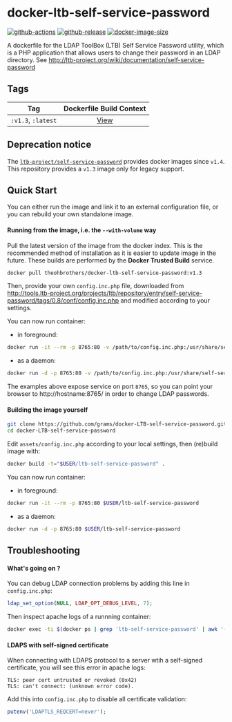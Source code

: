 # docker-ltb-self-service-password

<!--
[![Build Status](https://travis-ci.org/theohbrothers/docker-LTB-self-service-password.svg?branch=master)](https://travis-ci.org/theohbrothers/docker-LTB-self-service-password)
-->

[![github-actions](https://github.com/theohbrothers/docker-ltb-self-service-password/workflows/ci-master-pr/badge.svg)](https://github.com/theohbrothers/docker-ltb-self-service-password/actions)
[![github-release](https://img.shields.io/github/v/release/theohbrothers/docker-ltb-self-service-password?style=flat-square)](https://github.com/theohbrothers/docker-ltb-self-service-password/releases/)
[![docker-image-size](https://img.shields.io/docker/image-size/theohbrothers/docker-ltb-self-service-password/latest)](https://hub.docker.com/r/theohbrothers/docker-ltb-self-service-password)

A dockerfile for the LDAP ToolBox (LTB) Self Service Password utility, which is a PHP application that allows users to change their password in an LDAP directory. See http://ltb-project.org/wiki/documentation/self-service-password

## Tags

| Tag | Dockerfile Build Context |
|:-------:|:---------:|
| `:v1.3`, `:latest` | [View](variants/v1.3) |

## Deprecation notice

The [`ltb-project/self-service-password`](https://github.com/ltb-project/self-service-password/releases) provides docker images since `v1.4`. This repository provides a `v1.3` image only for legacy support.

## Quick Start

You can either run the image and link it to an external configuration file, or you can rebuild your own standalone image.

#### Running from the image, i.e. the `--with-volume` way

Pull the latest version of the image from the docker index. This is the recommended method of installation as it is easier to update image in the future. These builds are performed by the **Docker Trusted Build** service.

```bash
docker pull theohbrothers/docker-ltb-self-service-password:v1.3
```

Then, provide your own `config.inc.php` file, downloaded from   http://tools.ltb-project.org/projects/ltb/repository/entry/self-service-password/tags/0.8/conf/config.inc.php and modified according to your settings.

You can now run container:
* in foreground:
```bash
docker run -it --rm -p 8765:80 -v /path/to/config.inc.php:/usr/share/self-service-password/conf/config.inc.php theohbrothers/docker-ltb-self-service-password:v1.3
```
* as a daemon:
```bash
docker run -d -p 8765:80 -v /path/to/config.inc.php:/usr/share/self-service-password/conf/config.inc.php theohbrothers/docker-ltb-self-service-password:v1.3
```

The examples above expose service on port `8765`, so you can point your browser to http://hostname:8765/ in order to change LDAP passwords.

#### Building the image yourself

```bash
git clone https://github.com/grams/docker-LTB-self-service-password.git
cd docker-LTB-self-service-password
```
Edit `assets/config.inc.php` according to your local settings, then (re)build image with:
```bash
docker build -t="$USER/ltb-self-service-password" .
```

You can now run container:

* in foreground:

```bash
docker run -it --rm -p 8765:80 $USER/ltb-self-service-password
```

* as a daemon:

```bash
docker run -d -p 8765:80 $USER/ltb-self-service-password
```

## Troubleshooting

#### What's going on ?

You can debug LDAP connection problems by adding this line in  `config.inc.php`:

```php
ldap_set_option(NULL, LDAP_OPT_DEBUG_LEVEL, 7);
```

Then inspect apache logs of a runnning container:

```bash
docker exec -ti $(docker ps | grep 'ltb-self-service-password' | awk '{print $1}') tail /var/log/apache2/error.log
```

#### LDAPS with self-signed certificate

When connecting with LDAPS protocol to a server wtih a self-signed certificate, you will see this error in apache logs:

```
TLS: peer cert untrusted or revoked (0x42)
TLS: can't connect: (unknown error code).
```

Add this into `config.inc.php` to disable all certificate validation:

```php
putenv('LDAPTLS_REQCERT=never');
```
